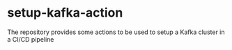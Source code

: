 # setup-kafka-action
The repository provides some actions to be used to setup a Kafka cluster in a CI/CD pipeline
